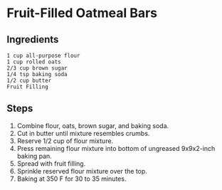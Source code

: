 # Fruit-Filled Oatmeal Bars #

## Ingredients ##
```
1 cup all-purpose flour
1 cup rolled oats
2/3 cup brown sugar
1/4 tsp baking soda
1/2 cup butter
Fruit Filling
```

## Steps ##
1. Combine flour, oats, brown sugar, and baking soda.
2. Cut in butter until mixture resembles crumbs.
3. Reserve 1/2 cup of flour mixture.
4. Press remaining flour mixture into bottom of ungreased 9x9x2-inch baking pan.
5. Spread with fruit filling.
6. Sprinkle reserved flour mixture over the top.
7. Baking at 350 F for 30 to 35 minutes.
